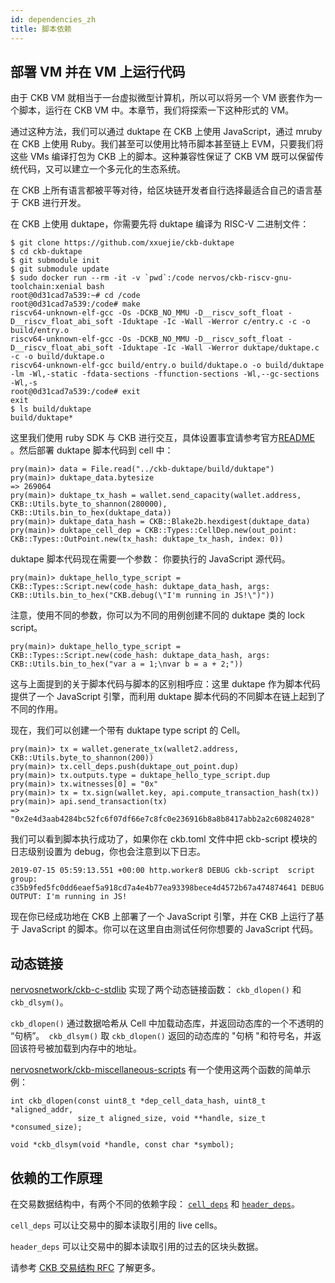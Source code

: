 ```yaml
---
id: dependencies_zh
title: 脚本依赖
---
```


## 部署 VM 并在 VM 上运行代码

由于 CKB VM 就相当于一台虚拟微型计算机，所以可以将另一个 VM 嵌套作为一个脚本，运行在 CKB VM 中。本章节，我们将探索一下这种形式的 VM。

通过这种方法，我们可以通过 duktape 在 CKB 上使用 JavaScript，通过 mruby 在 CKB 上使用 Ruby。我们甚至可以使用比特币脚本甚至链上 EVM，只要我们将这些 VMs 编译打包为 CKB 上的脚本。这种兼容性保证了 CKB VM 既可以保留传统代码，又可以建立一个多元化的生态系统。

在 CKB 上所有语言都被平等对待，给区块链开发者自行选择最适合自己的语言基于 CKB 进行开发。

在 CKB 上使用 duktape，你需要先将 duktape 编译为 RISC-V 二进制文件：

```
$ git clone https://github.com/xxuejie/ckb-duktape
$ cd ckb-duktape
$ git submodule init
$ git submodule update
$ sudo docker run --rm -it -v `pwd`:/code nervos/ckb-riscv-gnu-toolchain:xenial bash
root@0d31cad7a539:~# cd /code
root@0d31cad7a539:/code# make
riscv64-unknown-elf-gcc -Os -DCKB_NO_MMU -D__riscv_soft_float -D__riscv_float_abi_soft -Iduktape -Ic -Wall -Werror c/entry.c -c -o build/entry.o
riscv64-unknown-elf-gcc -Os -DCKB_NO_MMU -D__riscv_soft_float -D__riscv_float_abi_soft -Iduktape -Ic -Wall -Werror duktape/duktape.c -c -o build/duktape.o
riscv64-unknown-elf-gcc build/entry.o build/duktape.o -o build/duktape -lm -Wl,-static -fdata-sections -ffunction-sections -Wl,--gc-sections -Wl,-s
root@0d31cad7a539:/code# exit
exit
$ ls build/duktape
build/duktape*
```

这里我们使用 ruby SDK 与 CKB 进行交互，具体设置事宜请参考官方[README](https://github.com/nervosnetwork/ckb-sdk-ruby/blob/develop/README.md) 。然后部署 duktape 脚本代码到 cell 中：

```
pry(main)> data = File.read("../ckb-duktape/build/duktape")
pry(main)> duktape_data.bytesize
=> 269064
pry(main)> duktape_tx_hash = wallet.send_capacity(wallet.address, CKB::Utils.byte_to_shannon(280000), CKB::Utils.bin_to_hex(duktape_data))
pry(main)> duktape_data_hash = CKB::Blake2b.hexdigest(duktape_data)
pry(main)> duktape_cell_dep = CKB::Types::CellDep.new(out_point: CKB::Types::OutPoint.new(tx_hash: duktape_tx_hash, index: 0))
```

duktape 脚本代码现在需要一个参数： 你要执行的 JavaScript 源代码。

```
pry(main)> duktape_hello_type_script = CKB::Types::Script.new(code_hash: duktape_data_hash, args: CKB::Utils.bin_to_hex("CKB.debug(\"I'm running in JS!\")"))
```

注意，使用不同的参数，你可以为不同的用例创建不同的 duktape 类的 lock script。

```
pry(main)> duktape_hello_type_script = CKB::Types::Script.new(code_hash: duktape_data_hash, args: CKB::Utils.bin_to_hex("var a = 1;\nvar b = a + 2;"))
```

这与上面提到的关于脚本代码与脚本的区别相呼应：这里 duktape 作为脚本代码提供了一个 JavaScript 引擎，而利用 duktape 脚本代码的不同脚本在链上起到了不同的作用。

现在，我们可以创建一个带有 duktape type script 的 Cell。

```
pry(main)> tx = wallet.generate_tx(wallet2.address, CKB::Utils.byte_to_shannon(200))
pry(main)> tx.cell_deps.push(duktape_out_point.dup)
pry(main)> tx.outputs.type = duktape_hello_type_script.dup
pry(main)> tx.witnesses[0] = "0x"
pry(main)> tx = tx.sign(wallet.key, api.compute_transaction_hash(tx))
pry(main)> api.send_transaction(tx)
=> "0x2e4d3aab4284bc52fc6f07df66e7c8fc0e236916b8a8b8417abb2a2c60824028"
```

我们可以看到脚本执行成功了，如果你在 ckb.toml 文件中把 ckb-script 模块的日志级别设置为 debug，你也会注意到以下日志。

```
2019-07-15 05:59:13.551 +00:00 http.worker8 DEBUG ckb-script  script group: c35b9fed5fc0dd6eaef5a918cd7a4e4b77ea93398bece4d4572b67a474874641 DEBUG OUTPUT: I'm running in JS!
```

现在你已经成功地在 CKB 上部署了一个 JavaScript 引擎，并在 CKB 上运行了基于 JavaScript 的脚本。你可以在这里自由测试任何你想要的 JavaScript 代码。


## 动态链接

 [nervosnetwork/ckb-c-stdlib](https://github.com/nervosnetwork/ckb-c-stdlib/blob/693c58163fe37d6abd326c537447260a846375f0/ckb_dlfcn.h#L94) 实现了两个动态链接函数： `ckb_dlopen()` 和 `ckb_dlsym()`。

`ckb_dlopen()` 通过数据哈希从 Cell 中加载动态库，并返回动态库的一个不透明的 “句柄”。` ckb_dlsym()` 取 `ckb_dlopen()` 返回的动态库的 "句柄 "和符号名，并返回该符号被加载到内存中的地址。

[nervosnetwork/ckb-miscellaneous-scripts](https://github.com/nervosnetwork/ckb-miscellaneous-scripts/blob/5b06297d4451ee1fb496fb48625481b26386de78/c/or.c#L86-L98) 有一个使用这两个函数的简单示例：

```
int ckb_dlopen(const uint8_t *dep_cell_data_hash, uint8_t *aligned_addr,
               size_t aligned_size, void **handle, size_t *consumed_size);

void *ckb_dlsym(void *handle, const char *symbol);
```

## 依赖的工作原理

在交易数据结构中，有两个不同的依赖字段： [`cell_deps`](https://github.com/nervosnetwork/rfcs/blob/master/rfcs/0022-transaction-structure/0022-transaction-structure.md#code-locating) 和 [`header_deps`](https://github.com/nervosnetwork/rfcs/blob/master/rfcs/0022-transaction-structure/0022-transaction-structure.md#header-deps)。

`cell_deps` 可以让交易中的脚本读取引用的 live cells。 

`header_deps` 可以让交易中的脚本读取引用的过去的区块头数据。 

请参考 [CKB 交易结构 RFC](https://github.com/nervoscommunity/docs/blob/master/docs/rfcs/0022-transaction-structure/0022-transaction-structure.zh.md) 了解更多。
